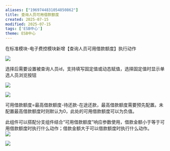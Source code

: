 ```yaml
---
aliases: ["1969744831054850862"]
title: 查询人员可用借款额度
created: 2025-07-15
modified: 2025-07-15
tags: ['ESB中心']
theme: ESB中心
---
```


在标准模块-电子费控模块新增【查询人员可用借款额度】执行动作

![](92410bfaea174320f787ff6fc2a5c647.jpg)

选择后需要设置被查询人员id，支持填写固定值或动态赋值，选择固定值时显示单选人员浏览按钮

![](af5f599dd049754d94cf9b56b685807f.jpg)

![](447cd1b4d1170d1f8632ed3eb40b8aed.jpg)

可用借款额度=最高借款额度-待还款-在途还款，最高借款额度需要预先配置。未配置最高借款额度时则默认为0，此处的可用借款额度可以为负值。

此组件可以搭配分支组件结合“可用借款额度”响应参数使用，借款金额小于等于可用借款额度时执行什么动作；借款金额大于可以借款额度时执行什么动作。  
![](56e02b2d1789b17d1dfdb73e18ea7697.jpg)

![](54ee330bb771f9af680b50aa5288fd32.jpg)